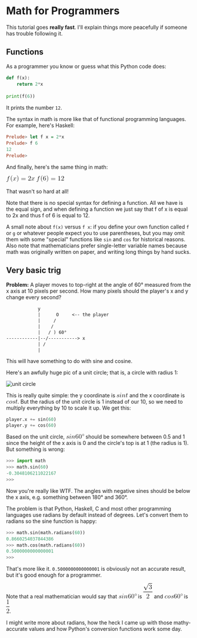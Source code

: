 # Math for Programmers

This tutorial goes **really fast**. I'll explain things more peacefully
if someone has trouble following it.

## Functions

As a programmer you know or guess what this Python code does:

```python
def f(x):
    return 2*x

print(f(6))
```

It prints the number `12`.

The syntax in math is more like that of functional programming
languages. For example, here's Haskell:

```haskell
Prelude> let f x = 2*x
Prelude> f 6
12
Prelude>
```

And finally, here's the same thing in math:

![math:f(x)=2x][]
![math:f(6)=12][]

That wasn't so hard at all!

Note that there is no special syntax for defining a function. All we have is the
equal sign, and when defining a function we just say that f of x is equal to 2x
and thus f of 6 is equal to 12.

A small note about `f(x)` versus `f x`: if you define your own function called
`f` or `g` or whatever people expect you to use parentheses, but you may omit
them with some "special" functions like `sin` and `cos` for historical reasons.
Also note that mathematicians prefer single-letter variable names because math
was originally written on paper, and writing long things by hand sucks.

## Very basic trig

**Problem:** A player moves to top-right at the angle of 60° measured from the
x axis at 10 pixels per second. How many pixels should the player's x and y
change every second?


```
            y
            |      O     <-- the player
            |     /
            |    /
            |   / ) 60°
------------|--/-----------> x
            | /
            |
```

This will have something to do with sine and cosine.

Here's an awfully huge pic of a unit circle; that is, a circle with radius 1:

![unit circle](https://upload.wikimedia.org/wikipedia/commons/thumb/8/8f/Unit_circle.svg/1200px-Unit_circle.svg.png)

This is really quite simple: the y coordinate is ![math:sin t][] and the x
coordinate is ![math:cos t][]. But the radius of the unit circle is 1 instead of
our 10, so we need to multiply everything by 10 to scale it up. We get this:

```python
player.x += sin(60)
player.y += cos(60)
```

Based on the unit circle, ![math:sin 60\degree][] should be somewhere between
0.5 and 1 since the height of the x axis is 0 and the circle's top is at 1 (the
radius is 1). But something is wrong:

```python
>>> import math
>>> math.sin(60)
-0.3048106211022167
>>>
```

Now you're really like WTF. The angles with negative sines should be below the
x axis, e.g. something between 180° and 360°.

The problem is that Python, Haskell, C and most other programming languages use
radians by default instead of degrees. Let's convert them to radians so the sine
function is happy:

```python
>>> math.sin(math.radians(60))
0.8660254037844386
>>> math.cos(math.radians(60))
0.5000000000000001
>>> 
```

That's more like it. `0.5000000000000001` is obviously not an accurate result,
but it's good enough for a programmer.

Note that a real mathematician would say that ![math:sin 60\degree][] is
![math:\frac{\sqrt{3}}{2}][] and ![math:cos 60\degree][] is ![math:\frac{1}{2}][].

I might write more about radians, how the heck I came up with those
mathy-accurate values and how Python's conversion functions work some day.

[math:f(x)=2x]: images/math/080320743c76f725cd1f62a2c774c4e6.gif
[math:f(6)=12]: images/math/152e1ca519e8fcf69c2dbda118348af2.gif
[math:sin t]: images/math/4bef84af92c080b1dd5810aa1ff1e111.gif
[math:cos t]: images/math/ac060123e538a131576fa9b46b49023a.gif
[math:sin 60\degree]: images/math/99021296b3e6d167fba3f2c131dd099f.gif
[math:sin 60\degree]: images/math/99021296b3e6d167fba3f2c131dd099f.gif
[math:\frac{\sqrt{3}}{2}]: images/math/aed430fdf4c64058b58e05bf9ccbbbde.gif
[math:cos 60\degree]: images/math/e52e3fccf3147a91a7d433d5eea86eaf.gif
[math:\frac{1}{2}]: images/math/93b05c90d14a117ba52da1d743a43ab1.gif
